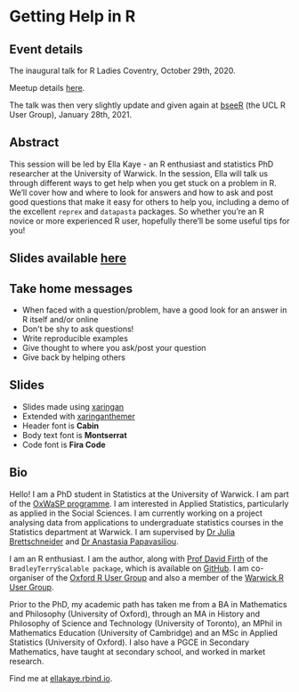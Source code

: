 # Getting Help in R

## Event details
The inaugural talk for R Ladies Coventry, October 29th, 2020. 

Meetup details [here](https://www.meetup.com/rladies-coventry/events/273429872/).

The talk was then very slightly update and given again at [bseeR](https://www.ellenwebborn.com/rusergroup/) (the UCL R User Group), January 28th, 2021.

## Abstract

This session will be led by Ella Kaye - an R enthusiast and statistics PhD researcher at the University of Warwick. In the session, Ella will talk us through different ways to get help when you get stuck on a problem in R. We’ll cover how and where to look for answers and how to ask and post good questions that make it easy for others to help you, including a demo of the excellent `reprex` and `datapasta` packages. So whether you’re an R novice or more experienced R user, hopefully there’ll be some useful tips for you!

## Slides available [here](https://ellakaye.github.io/Rladies-Coventry-getting-help-in-R/getting_help_in_R.html#1)

## Take home messages 

- When faced with a question/problem, have a good look for an answer in R itself and/or online
- Don't be shy to ask questions! 
- Write reproducible examples
- Give thought to where you ask/post your question
- Give back by helping others

## Slides

  - Slides made using [xaringan](https://github.com/yihui/xaringan)
  - Extended with
    [xaringanthemer](https://github.com/gadenbuie/xaringanthemer)
  - Header font is **Cabin**
  - Body text font is **Montserrat**
  - Code font is **Fira Code**

## Bio

Hello! I am a PhD student in Statistics at the University of Warwick. I am part of the [OxWaSP programme](http://www.oxwasp-cdt.ac.uk). I am interested in Applied Statistics, particularly as applied in the Social Sciences. I am currently working on a project analysing data from applications to undergraduate statistics courses in the Statistics department at Warwick. I am supervised by [Dr Julia Brettschneider](https://warwick.ac.uk/fac/sci/statistics/staff/academic-research/brettschneider/) and [Dr Anastasia Papavasiliou](https://warwick.ac.uk/fac/sci/statistics/staff/academic-research/papavasiliou/).

I am an R enthusiast. I am the author, along with [Prof David Firth](https://warwick.ac.uk/fac/sci/statistics/staff/academic-research/firth/) of the `BradleyTerryScalable package`, which is available on [GitHub](https://github.com/EllaKaye/BradleyTerryScalable). I am co-organiser of the [Oxford R User Group](https://www.meetup.com/Oxford-R-User-Group/) and also a member of the [Warwick R User Group](https://www.meetup.com/Warwick-useRs/).

Prior to the PhD, my academic path has taken me from a BA in Mathematics and Philosophy (University of Oxford), through an MA in History and Philosophy of Science and Technology (University of Toronto), an MPhil in Mathematics Education (University of Cambridge) and an MSc in Applied Statistics (University of Oxford). I also have a PGCE in Secondary Mathematics, have taught at secondary school, and worked in market research.

Find me at [ellakaye.rbind.io](https://ellakaye,rbind.io).



